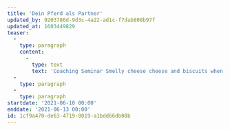 ```yaml
---
title: 'Dein Pferd als Partner'
updated_by: 9203786d-9d3c-4a22-ad1c-f7dab808b97f
updated_at: 1603449829
teaser:
  -
    type: paragraph
    content:
      -
        type: text
        text: 'Coaching Seminar Smelly cheese cheese and biscuits when the cheese comes out everybody''s happy. Mozzarella the big cheese pecorino melted cheese feta brie cheese strings fondue. Cut the cheese.'
  -
    type: paragraph
  -
    type: paragraph
startdate: '2021-06-10 00:00'
enddate: '2021-06-13 00:00'
id: 1cf9a470-de63-4719-8019-a1bdd66db08b
---
```

